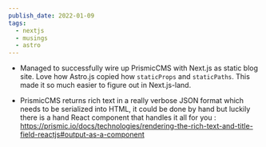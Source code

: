 ```yaml
---
publish_date: 2022-01-09
tags:
  - nextjs
  - musings
  - astro
---
```

- Managed to successfully wire up PrismicCMS with Next.js as static blog site. Love how Astro.js copied how `staticProps` and `staticPaths`. This made it so much easier to figure out in Next.js-land.

- PrismicCMS returns rich text in a really verbose JSON format which needs to be serialized into HTML, it could be done by hand but luckily there is a hand React component that handles it all for you : https://prismic.io/docs/technologies/rendering-the-rich-text-and-title-field-reactjs#output-as-a-component

